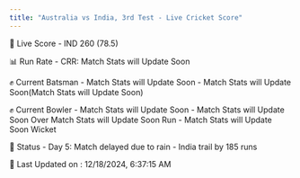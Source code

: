 ```yaml
---
title: "Australia vs India, 3rd Test - Live Cricket Score"
---
```


🔴 Live Score - IND 260 (78.5)  

📊 Run Rate - CRR: Match Stats will Update Soon  

✊ Current Batsman - Match Stats will Update Soon - Match Stats will Update Soon(Match Stats will Update Soon)  

✊ Current Bowler - Match Stats will Update Soon - Match Stats will Update Soon Over Match Stats will Update Soon Run - Match Stats will Update Soon Wicket  

📑 Status - Day 5: Match delayed due to rain - India trail by 185 runs

📝 Last Updated on : 12/18/2024, 6:37:15 AM  

